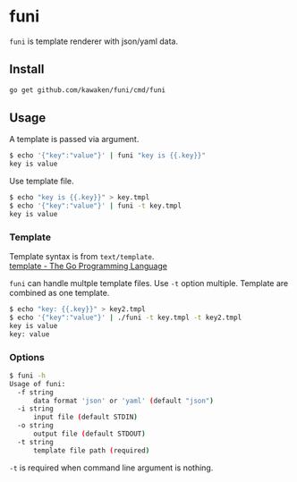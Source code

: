 # funi

`funi` is template renderer with json/yaml data.

## Install

```bash
go get github.com/kawaken/funi/cmd/funi
```

## Usage

A template is passed via argument.

```bash
$ echo '{"key":"value"}' | funi "key is {{.key}}"
key is value
```

Use template file.

```bash
$ echo "key is {{.key}}" > key.tmpl
$ echo '{"key":"value"}' | funi -t key.tmpl
key is value
```

### Template

Template syntax is from `text/template`.  
[template \- The Go Programming Language](https://golang.org/pkg/text/template/)

`funi` can handle multple template files. Use `-t` option multiple. Template are combined as one template.

```bash
$ echo "key: {{.key}}" > key2.tmpl 
$ echo '{"key":"value"}' | ./funi -t key.tmpl -t key2.tmpl
key is value
key: value
```

### Options

```bash
$ funi -h
Usage of funi:
  -f string
      data format 'json' or 'yaml' (default "json")
  -i string
      input file (default STDIN)
  -o string
      output file (default STDOUT)
  -t string
      template file path (required)
```

`-t` is required when command line argument is nothing.
